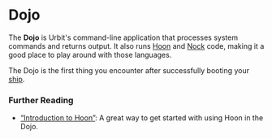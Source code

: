 # Dojo

The **Dojo** is Urbit's command-line application that processes system commands and returns output. It also runs [Hoon](urbit-docs/glossary/hoon) and [Nock](urbit-docs/glossary/nock) code, making it a good place to play around with those languages.

The Dojo is the first thing you encounter after successfully booting your [ship](urbit-docs/glossary/ship).

### Further Reading

- [“Introduction to Hoon”](urbit-docs/courses/hoon-school): A great way to get started with using Hoon in the Dojo.
